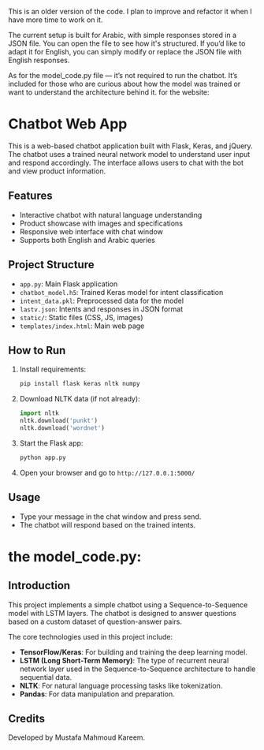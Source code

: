 This is an older version of the code. I plan to improve and refactor it when I have more time to work on it.

The current setup is built for Arabic, with simple responses stored in a JSON file. You can open the file to see how it's structured. If you’d like to adapt it for English, you can simply modify or replace the JSON file with English responses.

As for the model_code.py file — it’s not required to run the chatbot. It’s included for those who are curious about how the model was trained or want to understand the architecture behind it.
for the website:
# Chatbot Web App

This is a web-based chatbot application built with Flask, Keras, and jQuery. The chatbot uses a trained neural network model to understand user input and respond accordingly. The interface allows users to chat with the bot and view product information.

## Features

- Interactive chatbot with natural language understanding
- Product showcase with images and specifications
- Responsive web interface with chat window
- Supports both English and Arabic queries

## Project Structure

- `app.py`: Main Flask application
- `chatbot_model.h5`: Trained Keras model for intent classification
- `intent_data.pkl`: Preprocessed data for the model
- `lastv.json`: Intents and responses in JSON format
- `static/`: Static files (CSS, JS, images)
- `templates/index.html`: Main web page

## How to Run

1. Install requirements:
    ```sh
    pip install flask keras nltk numpy
    ```
2. Download NLTK data (if not already):
    ```python
    import nltk
    nltk.download('punkt')
    nltk.download('wordnet')
    ```
3. Start the Flask app:
    ```sh
    python app.py
    ```
4. Open your browser and go to `http://127.0.0.1:5000/`

## Usage

- Type your message in the chat window and press send.
- The chatbot will respond based on the trained intents.


# the model_code.py:

## Introduction

This project implements a simple chatbot using a Sequence-to-Sequence model with LSTM layers. The chatbot is designed to answer questions based on a custom dataset of question-answer pairs.

The core technologies used in this project include:

-   **TensorFlow/Keras**: For building and training the deep learning model.
-   **LSTM (Long Short-Term Memory)**: The type of recurrent neural network layer used in the Sequence-to-Sequence architecture to handle sequential data.
-   **NLTK**: For natural language processing tasks like tokenization.
-   **Pandas**: For data manipulation and preparation.

## Credits

Developed by Mustafa Mahmoud Kareem.
